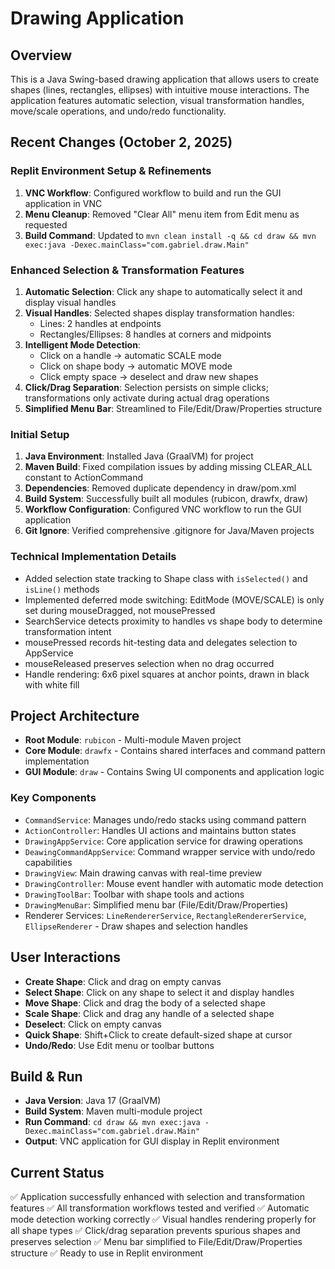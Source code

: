 # Drawing Application

## Overview
This is a Java Swing-based drawing application that allows users to create shapes (lines, rectangles, ellipses) with intuitive mouse interactions. The application features automatic selection, visual transformation handles, move/scale operations, and undo/redo functionality.

## Recent Changes (October 2, 2025)

### Replit Environment Setup & Refinements
1. **VNC Workflow**: Configured workflow to build and run the GUI application in VNC
2. **Menu Cleanup**: Removed "Clear All" menu item from Edit menu as requested
3. **Build Command**: Updated to `mvn clean install -q && cd draw && mvn exec:java -Dexec.mainClass="com.gabriel.draw.Main"`

### Enhanced Selection & Transformation Features
1. **Automatic Selection**: Click any shape to automatically select it and display visual handles
2. **Visual Handles**: Selected shapes display transformation handles:
   - Lines: 2 handles at endpoints
   - Rectangles/Ellipses: 8 handles at corners and midpoints
3. **Intelligent Mode Detection**:
   - Click on a handle → automatic SCALE mode
   - Click on shape body → automatic MOVE mode
   - Click empty space → deselect and draw new shapes
4. **Click/Drag Separation**: Selection persists on simple clicks; transformations only activate during actual drag operations
5. **Simplified Menu Bar**: Streamlined to File/Edit/Draw/Properties structure

### Initial Setup
1. **Java Environment**: Installed Java (GraalVM) for project
2. **Maven Build**: Fixed compilation issues by adding missing CLEAR_ALL constant to ActionCommand
3. **Dependencies**: Removed duplicate dependency in draw/pom.xml
4. **Build System**: Successfully built all modules (rubicon, drawfx, draw)
5. **Workflow Configuration**: Configured VNC workflow to run the GUI application
6. **Git Ignore**: Verified comprehensive .gitignore for Java/Maven projects

### Technical Implementation Details
- Added selection state tracking to Shape class with `isSelected()` and `isLine()` methods
- Implemented deferred mode switching: EditMode (MOVE/SCALE) is only set during mouseDragged, not mousePressed
- SearchService detects proximity to handles vs shape body to determine transformation intent
- mousePressed records hit-testing data and delegates selection to AppService
- mouseReleased preserves selection when no drag occurred
- Handle rendering: 6x6 pixel squares at anchor points, drawn in black with white fill

## Project Architecture
- **Root Module**: `rubicon` - Multi-module Maven project
- **Core Module**: `drawfx` - Contains shared interfaces and command pattern implementation
- **GUI Module**: `draw` - Contains Swing UI components and application logic

### Key Components
- `CommandService`: Manages undo/redo stacks using command pattern
- `ActionController`: Handles UI actions and maintains button states
- `DrawingAppService`: Core application service for drawing operations
- `DeawingCommandAppService`: Command wrapper service with undo/redo capabilities
- `DrawingView`: Main drawing canvas with real-time preview
- `DrawingController`: Mouse event handler with automatic mode detection
- `DrawingToolBar`: Toolbar with shape tools and actions
- `DrawingMenuBar`: Simplified menu bar (File/Edit/Draw/Properties)
- Renderer Services: `LineRendererService`, `RectangleRendererService`, `EllipseRenderer` - Draw shapes and selection handles

## User Interactions
- **Create Shape**: Click and drag on empty canvas
- **Select Shape**: Click on any shape to select it and display handles
- **Move Shape**: Click and drag the body of a selected shape
- **Scale Shape**: Click and drag any handle of a selected shape
- **Deselect**: Click on empty canvas
- **Quick Shape**: Shift+Click to create default-sized shape at cursor
- **Undo/Redo**: Use Edit menu or toolbar buttons

## Build & Run
- **Java Version**: Java 17 (GraalVM)
- **Build System**: Maven multi-module project
- **Run Command**: `cd draw && mvn exec:java -Dexec.mainClass="com.gabriel.draw.Main"`
- **Output**: VNC application for GUI display in Replit environment

## Current Status
✅ Application successfully enhanced with selection and transformation features
✅ All transformation workflows tested and verified
✅ Automatic mode detection working correctly
✅ Visual handles rendering properly for all shape types
✅ Click/drag separation prevents spurious shapes and preserves selection
✅ Menu bar simplified to File/Edit/Draw/Properties structure
✅ Ready to use in Replit environment
